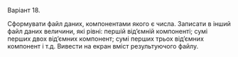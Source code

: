 <p>Варіант 18.</p>
<p>Сформувати файл даних, компонентами якого є числа.
Записати в інший файл даних величини, які рівні: першій від’ємній компоненті; сумі  перших двох від’ємних компонент; сумі перших трьох від’ємних компонент і т.д. 
Вивести на екран вміст результуючого файлу.</p>
